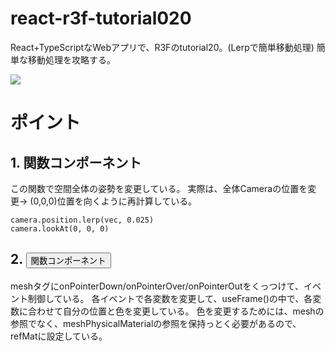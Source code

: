 # react-r3f-tutorial020
React+TypeScriptなWebアプリで、R3Fのtutorial20。(Lerpで簡単移動処理) 簡単な移動処理を攻略する。

![](https://storage.googleapis.com/zenn-user-upload/1c62919c59bd-20240103.png)

# ポイント
## 1. <Rig />関数コンポーネント
この関数で空間全体の姿勢を変更している。
実際は、全体Cameraの位置を変更-> (0,0,0)位置を向くように再計算している。
```ts:<Rig/>
camera.position.lerp(vec, 0.025)
camera.lookAt(0, 0, 0)
```

## 2. <Button />関数コンポーネント
meshタグにonPointerDown/onPointerOver/onPointerOutをくっつけて、イベント制御している。
各イベントで各変数を変更して、useFrame()の中で、各変数に合わせて自分の位置と色を変更している。
色を変更するためには、meshの参照でなく、meshPhysicalMaterialの参照を保持っとく必要があるので、refMatに設定している。
